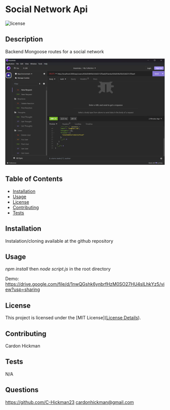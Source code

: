 # Social Network Api

![license](https://img.shields.io/badge/License-MIT-yellow.svg)

## Description

Backend Mongoose routes for a social network

![Alt text](image.png)

## Table of Contents

- [Installation](#installation)
- [Usage](#usage)
- [License](#license)
- [Contributing](#contributing)
- [Tests](#tests)

## Installation

Instalation/cloning available at the github repository

## Usage

_npm install_ then _node script.js_ in the root directory

Demo: https://drive.google.com/file/d/1nwQGshk6ynbrfHzM0SO27HU4sILhkYz5/view?usp=sharing

## License

This project is licensed under the [MIT License]([License Details](https://opensource.org/licenses/MIT)).

## Contributing

Cardon Hickman

## Tests

N/A

## Questions

https://github.com/C-Hickman23
cardonhickman@gmail.com
